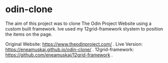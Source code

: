 # odin-clone

The aim of this project was to clone The Odin Project Website using a custom built framework.
Ive used my 12grid-framework stystem to position the items on the page.

Original Website: https://www.theodinproject.com/ .
Live Version: https://eneamuskaj.github.io/odin-clone/ .
12grid-framework: https://github.com/eneamuskaj/12grid-framework .
